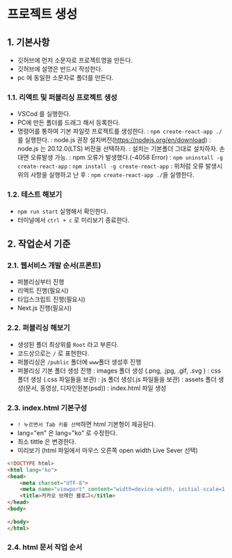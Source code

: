 # 프로젝트 생성

## 1. 기본사항

- 깃허브에 먼저 소문자로 프로젝트명을 만든다.
- 깃허브에 설명은 반드시 작성한다.
- pc 에 동일한 소문자로 폴더를 만든다.

### 1.1. 리액트 및 퍼블리싱 프로젝트 생성

- VSCod 를 실행한다.
- PC에 만든 폴더를 드래그 해서 등록한다.
- 명령어를 통하여 기본 파일럿 프로젝트를 생성한다.
: `npm create-react-app ./` 를 실행한다.
: node.js 권장 설치버전(https://nodejs.org/en/download)
: node.js 는 20.12.0(LTS) 버전을 선택하자.
: 설치는 기본폴더 그대로 설치하자. 손대면 오류발생 가능.
: npm 오류가 발생했다.(-4058 Error)
: `npm uninstall -g create-react-app`
: `npm install -g create-react-app`
: 위처럼 오류 발생시 위의 사항을 실행하고 난 후
: `npm create-react-app ./`을 실행한다.

### 1.2. 테스트 해보기

- `npm run start` 실행해서 확인한다.
- 터미널에서 `ctrl + c` 로 미리보기 종료한다.

## 2. 작업순서 기준

### 2.1. 웹서비스 개발 순서(프론트)

- 퍼블리싱부터 진행
- 리액트 진행(필요시)
- 타입스크립트 진행(필요시)
- Next.js 진행(필요시)

### 2.2. 퍼블리싱 해보기

- 생성된 폴더 최상위를 `Root` 라고 부른다.
- 코드상으로는 `/` 로 표현한다.
- 퍼블리싱은 `/public` 폴더에 `www`폴더 생성후 진행
- 퍼블리싱 기본 폴더 생성 진행
: images 폴더 생성 (.png, .jpg, .gif, .svg )
: css 폴더 생성 (.css 파일들을 보관)
: js 폴더 생성(.js 파일들을 보관)
: assets 폴더 생성(문서, 동영상, 디자인원본(psd))
: index.html 파일 생성

### 2.3. index.html 기본구성

-  `! 누르면서 Tab 키를 선택`하면 html 기본형이 제공된다.
- lang="en" 은 lang="ko" 로 수정한다.
- 최소 tittle 은 변경한다.
- 미리보기 (html 파일에서 마우스 오른쪽 open width Live Sever 선택)
```html
<!DOCTYPE html>
<html lang="ko">
<head>
    <meta charset="UTF-8">
    <meta name="viewport" content="width=device-width, initial-scale=1.0">
    <title>카카오 브레인 블로그</title>
</head>
<body>
    
</body>
</html>
```

### 2.4. html 문서 작업 순서




